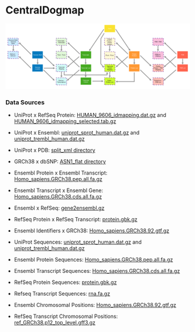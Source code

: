 # CentralDogmap

![Schema](schema.png?raw=true "Schema")

### Data Sources
- UniProt x RefSeq Protein: [HUMAN_9606_idmapping.dat.gz](ftp://ftp.uniprot.org/pub/databases/uniprot/current_release/knowledgebase/idmapping/by_organism/HUMAN_9606_idmapping.dat.gz) and [HUMAN_9606_idmapping_selected.tab.gz](ftp://ftp.uniprot.org/pub/databases/uniprot/current_release/knowledgebase/idmapping/by_organism/HUMAN_9606_idmapping_selected.tab.gz)
- UniProt x Ensembl: [uniprot_sprot_human.dat.gz](ftp://ftp.uniprot.org/pub/databases/uniprot/current_release/knowledgebase/taxonomic_divisions/uniprot_sprot_human.dat.gz) and [uniprot_trembl_human.dat.gz](ftp://ftp.uniprot.org/pub/databases/uniprot/current_release/knowledgebase/taxonomic_divisions/uniprot_trembl_human.dat.gz)
- UniProt x PDB: [split_xml directory](ftp://ftp.ebi.ac.uk/pub/databases/msd/sifts/split_xml/)
- GRCh38 x dbSNP: [ASN1_flat directory](ftp://ftp.ncbi.nih.gov/snp/organisms/human_9606_b151_GRCh38p7/ASN1_flat/)
- Ensembl Protein x Ensembl Transcript: [Homo_sapiens.GRCh38.pep.all.fa.gz](ftp://ftp.ensembl.org/pub/current_fasta/homo_sapiens/pep/Homo_sapiens.GRCh38.pep.all.fa.gz)
- Ensembl Transcript x Ensembl Gene: [Homo_sapiens.GRCh38.cds.all.fa.gz](ftp://ftp.ensembl.org/pub/current_fasta/homo_sapiens/cds/Homo_sapiens.GRCh38.cds.all.fa.gz)
- Ensembl x RefSeq: [gene2ensembl.gz](ftp://ftp.ncbi.nlm.nih.gov/gene/DATA/gene2ensembl.gz)
- RefSeq Protein x RefSeq Transcript: [protein.gbk.gz](ftp://ftp.ncbi.nlm.nih.gov/refseq/H_sapiens/H_sapiens/protein/protein.gbk.gz)
- Ensembl Identifiers x GRCh38: [Homo_sapiens.GRCh38.92.gtf.gz](ftp://ftp.ensembl.org/pub/current_gtf/homo_sapiens/Homo_sapiens.GRCh38.92.gtf.gz)

- UniProt Sequences: [uniprot_sprot_human.dat.gz](ftp://ftp.uniprot.org/pub/databases/uniprot/current_release/knowledgebase/taxonomic_divisions/uniprot_sprot_human.dat.gz) and [uniprot_trembl_human.dat.gz](ftp://ftp.uniprot.org/pub/databases/uniprot/current_release/knowledgebase/taxonomic_divisions/uniprot_trembl_human.dat.gz)
- Ensembl Protein Sequences: [Homo_sapiens.GRCh38.pep.all.fa.gz](ftp://ftp.ensembl.org/pub/current_fasta/homo_sapiens/pep/Homo_sapiens.GRCh38.pep.all.fa.gz)
- Ensembl Transcript Sequences: [Homo_sapiens.GRCh38.cds.all.fa.gz](ftp://ftp.ensembl.org/pub/current_fasta/homo_sapiens/cds/Homo_sapiens.GRCh38.cds.all.fa.gz)
- RefSeq Protein Sequences: [protein.gbk.gz](ftp://ftp.ncbi.nlm.nih.gov/refseq/H_sapiens/H_sapiens/protein/protein.gbk.gz)
- Refseq Transcript Sequences: [rna.fa.gz](ftp://ftp.ncbi.nlm.nih.gov/refseq/H_sapiens/H_sapiens/RNA/rna.fa.gz)

- Ensembl Chromosomal Positions: [Homo_sapiens.GRCh38.92.gtf.gz](ftp://ftp.ensembl.org/pub/current_gtf/homo_sapiens/Homo_sapiens.GRCh38.92.gtf.gz)
- RefSeq Transcript Chromosomal Positions: [ref_GRCh38.p12_top_level.gff3.gz](ftp://ftp.ncbi.nlm.nih.gov/refseq/H_sapiens/H_sapiens/GFF/ref_GRCh38.p12_top_level.gff3.gz)